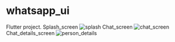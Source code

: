 # whatsapp_ui

Flutter project.
Splash_screen
![splash](https://github.com/user-attachments/assets/f669c98f-e193-4261-b8cb-bae57a3ce201)
Chat_screen
![chat_screen](https://github.com/user-attachments/assets/ded13d39-6553-45b9-b2ba-eba3f3a8480f)
Chat_details_screen
![person_details](https://github.com/user-attachments/assets/3234e991-47a4-4a9a-9d14-94c4433f9a90)






